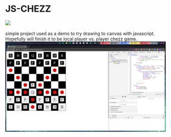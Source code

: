 # JS-CHEZZ

![](https://tokei.rs/b1/github/nagy135/js-chezz?category=code)

simple project used as a demo to try drawing to canvas with javascript. Hopefully will finish it to be local player vs. player chezz game.
![screen_of_game](screen.png)
